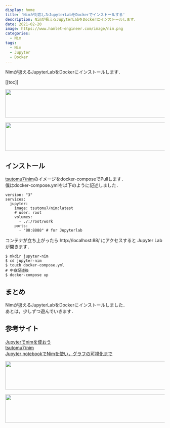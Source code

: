 ```yaml
---
display: home
title: 'Nimが対応したJupyterLabをDockerでインストールする'
description: Nimが扱えるJupyterLabをDockerにインストールします．
date: 2021-02-20
image: https://www.hamlet-engineer.com/image/nim.png
categories: 
  - Nim
tags:
  - Nim
  - Jupyter
  - Docker
---
```

Nimが扱えるJupyterLabをDockerにインストールします．

<!-- more -->

<ClientOnly>
  <CallInArticleAdsense />
</ClientOnly>

[[toc]]

<!-- TechAcademy -->
<a href="//af.moshimo.com/af/c/click?a_id=2604050&p_id=1555&pc_id=2816&pl_id=29835&guid=ON" rel="nofollow" referrerpolicy="no-referrer-when-downgrade"><img src="//image.moshimo.com/af-img/0866/000000029835.jpg" width="728" height="90" style="border:none;"></a><img src="//i.moshimo.com/af/i/impression?a_id=2604050&p_id=1555&pc_id=2816&pl_id=29835" width="1" height="1" style="border:none;">

<!-- テックキャンプ -->
<a href="//af.moshimo.com/af/c/click?a_id=2641145&p_id=1770&pc_id=3386&pl_id=25847&guid=ON" rel="nofollow" referrerpolicy="no-referrer-when-downgrade"><img src="//image.moshimo.com/af-img/1115/000000025847.png" width="728" height="90" style="border:none;"></a><img src="//i.moshimo.com/af/i/impression?a_id=2641145&p_id=1770&pc_id=3386&pl_id=25847" width="1" height="1" style="border:none;">

## インストール
[tsutomu7/nim](https://hub.docker.com/r/tsutomu7/nim/)のイメージをdocker-composeでPullします．<br>
僕はdocker-compose.ymlを以下のように記述しました．
```
version: "3"
services:
  jupyter:
    image: tsutomu7/nim:latest
    # user: root
    volumes:
      - ./:/root/work
    ports:
      - "88:8888" # for Jupyterlab
```
コンテナが立ち上がったら http://localhost:88/ にアクセスすると Jupyter Lab が開きます．<br>
```
$ mkdir jupyter-nim
$ cd jupyter-nim
$ touch docker-compose.yml
# 中身記述後
$ docker-compose up
```

## まとめ
Nimが扱えるJupyterLabをDockerにインストールしました．<br>
あとは，少しずつ遊んでいきます．

## 参考サイト
[Jupyterでnimを使おう](https://qiita.com/SaitoTsutomu/items/f79257430e2d8fcb9196)<br>
[tsutomu7/nim](https://hub.docker.com/r/tsutomu7/nim/)<br>
[Jupyter notebookでNimを使い，グラフの可視化まで](https://qiita.com/SatoshiTerasaki/items/281c578c47f8ee497f3c)


<!-- TechAcademy -->
<a href="//af.moshimo.com/af/c/click?a_id=2604050&p_id=1555&pc_id=2816&pl_id=29835&guid=ON" rel="nofollow" referrerpolicy="no-referrer-when-downgrade"><img src="//image.moshimo.com/af-img/0866/000000029835.jpg" width="728" height="90" style="border:none;"></a><img src="//i.moshimo.com/af/i/impression?a_id=2604050&p_id=1555&pc_id=2816&pl_id=29835" width="1" height="1" style="border:none;">

<!-- テックキャンプ -->
<a href="//af.moshimo.com/af/c/click?a_id=2641145&p_id=1770&pc_id=3386&pl_id=25847&guid=ON" rel="nofollow" referrerpolicy="no-referrer-when-downgrade"><img src="//image.moshimo.com/af-img/1115/000000025847.png" width="728" height="90" style="border:none;"></a><img src="//i.moshimo.com/af/i/impression?a_id=2641145&p_id=1770&pc_id=3386&pl_id=25847" width="1" height="1" style="border:none;">

<ClientOnly>
  <CallInArticleAdsense />
</ClientOnly>